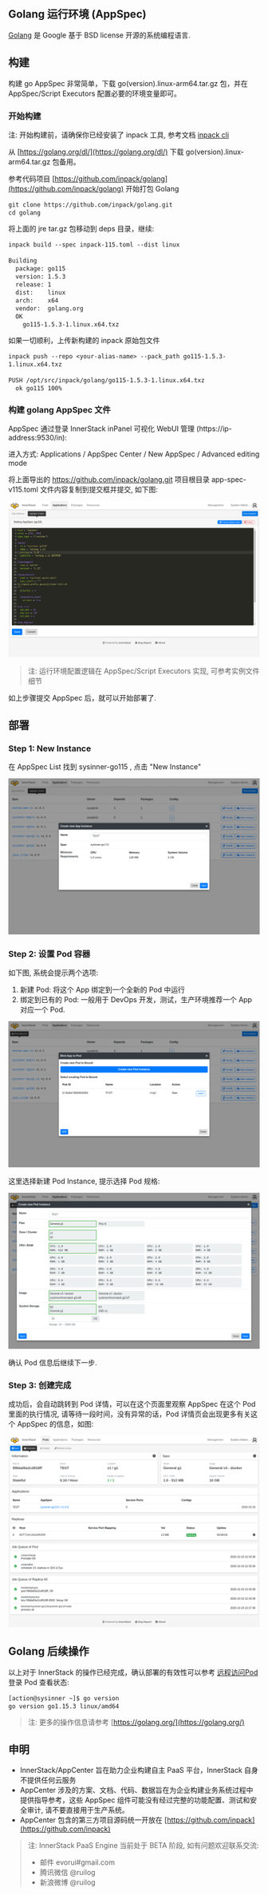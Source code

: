 ## Golang 运行环境 (AppSpec)

[Golang](https://golang.org/) 是 Google 基于 BSD license 开源的系统编程语言.


## 构建


构建 go AppSpec 非常简单，下载 go(version).linux-arm64.tar.gz 包，并在 AppSpec/Script Executors 配置必要的环境变量即可。

### 开始构建

<div class="alert alert-warning">
注: 开始构建前，请确保你已经安装了 inpack 工具, 参考文档 <a href="/gdoc/view/inpack/cli/index.md" target="_blank">inpack cli</a>
</div>

从 [https://golang.org/dl/](https://golang.org/dl/) 下载 go(version).linux-arm64.tar.gz 包备用。


参考代码项目 [https://github.com/inpack/golang](https://github.com/inpack/golang) 开始打包 Golang


``` shell
git clone https://github.com/inpack/golang.git
cd golang
```

将上面的 jre tar.gz 包移动到 deps 目录，继续:

``` shell
inpack build --spec inpack-115.toml --dist linux

Building
  package: go115
  version: 1.5.3
  release: 1
  dist:    linux
  arch:    x64
  vendor:  golang.org
  OK
    go115-1.5.3-1.linux.x64.txz
```

如果一切顺利，上传新构建的 inpack 原始包文件

``` shell
inpack push --repo <your-alias-name> --pack_path go115-1.5.3-1.linux.x64.txz 

PUSH /opt/src/inpack/golang/go115-1.5.3-1.linux.x64.txz
  ok go115 100%
```

### 构建 golang AppSpec 文件

AppSpec 通过登录 InnerStack inPanel 可视化 WebUI 管理 (https://ip-address:9530/in):

进入方式: Applications / AppSpec Center / New AppSpec / Advanced editing mode


将上面导出的 https://github.com/inpack/golang.git 项目根目录 app-spec-v115.toml 文件内容复制到提交框并提交, 如下图:

![app-new](go/assets/app-spec-edit-a.cmp.png)


> 注: 运行环境配置逻辑在 AppSpec/Script Executors 实现, 可参考实例文件细节


如上步骤提交 AppSpec 后，就可以开始部署了.


## 部署

### Step 1: New Instance

在 AppSpec List 找到 sysinner-go115 , 点击 "New Instance"

![app-new](go/assets/app-new-name.cmp.png)

### Step 2: 设置 Pod 容器

如下图, 系统会提示两个选项:

1. 新建 Pod: 将这个 App 绑定到一个全新的 Pod 中运行
2. 绑定到已有的 Pod: 一般用于 DevOps 开发，测试，生产环境推荐一个 App 对应一个 Pod.


![app-new](go/assets/app-new-pod-select.cmp.png)


这里选择新建 Pod Instance, 提示选择 Pod 规格:

![app-new](go/assets/app-new-pod-spec.cmp.png)

确认 Pod 信息后继续下一步.


### Step 3: 创建完成

成功后，会自动跳转到 Pod 详情，可以在这个页面里观察 AppSpec 在这个 Pod 里面的执行情况, 请等待一段时间，没有异常的话，Pod 详情页会出现更多有关这个 AppSpec 的信息，如图:

![app-new](go/assets/pod-entry.cmp.png)


## Golang 后续操作

以上对于 InnerStack 的操作已经完成，确认部署的有效性可以参考 [远程访问Pod](https://www.sysinner.cn/gdoc/view/si/pod/ssh.md) 登录 Pod 查看状态:

``` shell
[action@sysinner ~]$ go version
go version go1.15.3 linux/amd64
```

> 注: 更多的操作信息请参考 [https://golang.org/](https://golang.org/)


## 申明

* InnerStack/AppCenter 旨在助力企业构建自主 PaaS 平台，InnerStack 自身不提供任何云服务
* AppCenter 涉及的方案、文档、代码、数据旨在为企业构建业务系统过程中提供指导参考，这些 AppSpec 组件可能没有经过完整的功能配置、测试和安全审计, 请不要直接用于生产系统。
* AppCenter 包含的第三方项目源码统一开放在 [https://github.com/inpack](https://github.com/inpack)


> 注: InnerStack PaaS Engine 当前处于 BETA 阶段, 如有问题欢迎联系交流:
>
> * 邮件 evorui#gmail.com
> * 腾讯微信 @ruilog
> * 新浪微博 @ruilog



